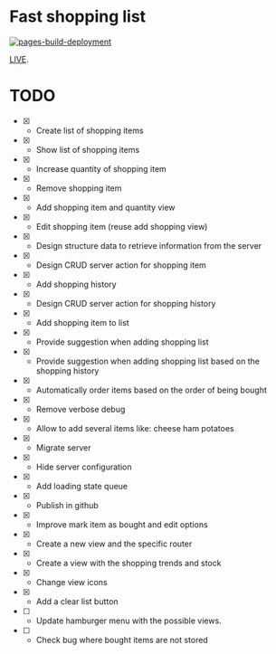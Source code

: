 # Fast shopping list

[![pages-build-deployment](https://github.com/JGEsteves89/fast-shopping-list/actions/workflows/pages/pages-build-deployment/badge.svg?branch=gh-pages)](https://github.com/JGEsteves89/fast-shopping-list/actions/workflows/pages/pages-build-deployment)

[LIVE](https://jgesteves89.github.io/fast-shopping-list/).

# TODO

-   [x] -   Create list of shopping items
-   [x] -   Show list of shopping items
-   [x] -   Increase quantity of shopping item
-   [x] -   Remove shopping item
-   [x] -   Add shopping item and quantity view
-   [x] -   Edit shopping item (reuse add shopping view)
-   [x] -   Design structure data to retrieve information from the server
-   [x] -   Design CRUD server action for shopping item
-   [x] -   Add shopping history
-   [x] -   Design CRUD server action for shopping history
-   [x] -   Add shopping item to list
-   [x] -   Provide suggestion when adding shopping list
-   [x] -   Provide suggestion when adding shopping list based on the shopping history
-   [x] -   Automatically order items based on the order of being bought
-   [x] -   Remove verbose debug
-   [x] -   Allow to add several items like: cheese ham potatoes
-   [x] -   Migrate server
-   [x] -   Hide server configuration
-   [x] -   Add loading state queue
-   [x] -   Publish in github
-   [x] -   Improve mark item as bought and edit options
-   [x] -   Create a new view and the specific router
-   [x] -   Create a view with the shopping trends and stock
-   [x] -   Change view icons
-   [x] -   Add a clear list button
-   [ ] -   Update hamburger menu with the possible views.
-   [ ] -   Check bug where bought items are not stored
